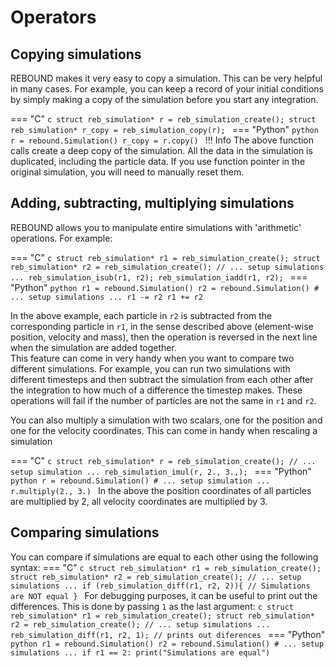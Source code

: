 # Operators

## Copying simulations
REBOUND makes it very easy to copy a simulation. 
This can be very helpful in many cases.
For example, you can keep a record of your initial conditions by simply making a copy of the simulation before you start any integration. 


=== "C"
    ```c
    struct reb_simulation* r = reb_simulation_create();
    struct reb_simulation* r_copy = reb_simulation_copy(r);
    ```
=== "Python"
    ```python
    r = rebound.Simulation()
    r_copy = r.copy()
    ```
!!! Info
    The above function calls create a deep copy of the simulation.
    All the data in the simulation is duplicated, including the particle data.
    If you use function pointer in the original simulation, you will need to manually reset them.

## Adding, subtracting, multiplying simulations
REBOUND allows you to manipulate entire simulations with 'arithmetic' operations.
For example:

=== "C"
    ```c
    struct reb_simulation* r1 = reb_simulation_create();
    struct reb_simulation* r2 = reb_simulation_create();
    // ... setup simulations ...
    reb_simulation_isub(r1, r2);
    reb_simulation_iadd(r1, r2);
    ```
=== "Python"
    ```python
    r1 = rebound.Simulation()
    r2 = rebound.Simulation()
    # ... setup simulations ...
    r1 -= r2
    r1 += r2
    ```

In the above example, each particle in `r2` is subtracted from the corresponding particle in `r1`, in the sense described above (element-wise position, velocity and mass), then the operation is reversed in the next line when the simulation are added together.  
This feature can come in very handy when you want to compare two different simulations. 
For example, you can run two simulations with different timesteps and then subtract the simulation from each other after the integration to how much of a difference the timestep makes.
These operations will fail if the number of particles are not the same in `r1` and `r2`.

You can also multiply a simulation with two scalars, one for the position and one for the velocity coordinates.
This can come in handy when rescaling a simulation

=== "C"
    ```c
    struct reb_simulation* r = reb_simulation_create();
    // ... setup simulation ...
    reb_simulation_imul(r, 2., 3.,);
    ```
=== "Python"
    ```python
    r = rebound.Simulation()
    # ... setup simulation ...
    r.multiply(2., 3.)
    ```
In the above the position coordinates of all particles are multiplied by 2, all velocity coordinates are multiplied by 3.

## Comparing simulations
You can compare if simulations are equal to each other using the following syntax:
=== "C"
    ```c
    struct reb_simulation* r1 = reb_simulation_create();
    struct reb_simulation* r2 = reb_simulation_create();
    // ... setup simulations ...
    if (reb_simulation_diff(r1, r2, 2)){
        // Simulations are NOT equal
    }
    ```
    For debugging purposes, it can be useful to print out the differences. 
    This is done by passing `1` as the last argument:
    ```c
    struct reb_simulation* r1 = reb_simulation_create();
    struct reb_simulation* r2 = reb_simulation_create();
    // ... setup simulations ...
    reb_simulation_diff(r1, r2, 1); // prints out diferences
    ```
=== "Python"
    ```python
    r1 = rebound.Simulation()
    r2 = rebound.Simulation()
    # ... setup simulations ...
    if r1 == 2:
        print("Simulations are equal")
    ```
